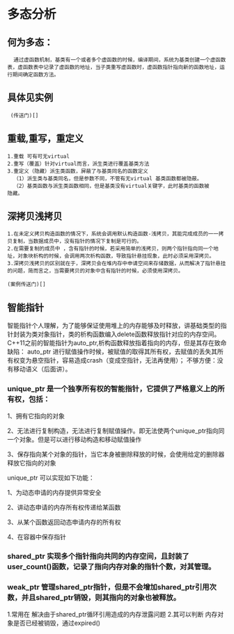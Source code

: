 #   多态分析
##    何为多态：
      通过虚函数机制，基类有一个或者多个虚函数的时候，编译期间，系统为基类创建一个虚函数表，虚函数表中记录了虚函数的地址，当子类重写虚函数时，虚函数指针指向新的函数地址，运行期间确定函数方法。
##    具体见实例
     (传送门)[]

##   重载,重写，重定义
    1.重载 可有可无virtual
    2.重写（覆盖）针对virtual而言，派生类进行覆盖基类方法
    3.重定义（隐藏）派生类函数，屏蔽了与基类同名的函数定义
      （1）派生类与基类同名，但是参数不同，不管有无virtual 基类函数都被隐蔽。
      （2）基类函数与派生类函数相同，但是基类没有virtual关键字，此时基类的函数被
    隐藏。

##  深拷贝浅拷贝
    1.在未定义拷贝构造函数的情况下，系统会调用默认构造函数-浅拷贝，其能完成成员的一一拷贝复制，当数据成员中，没有指针的情况下复制是可行的。
    2.在需要复制的成员中 ，含有指针的时候，若采用简单的浅拷贝，则两个指针指向同一个地址，对象块析构的时候，会调用两次析构函数，导致指针悬挂现象，此时必须采用深拷贝。
    3.深拷贝浅拷贝的区别就在于，深拷贝会在堆内存中申请空间来存储数据，从而解决了指针悬挂的问题，简而言之，当需要拷贝的对象中含有指针的时候，必须使用深拷贝。

    (案例传送门)[]

##  智能指针	

   智能指针个人理解，为了能够保证使用堆上的内存能够及时释放，讲基础类型的指针封装为类对象指针，类的析构函数编入delete函数释放指针对应的内存空间。
 C++11之前的智能指针为auto_ptr,析构函数释放指着指向的内存，但是其存在致命缺陷：
 auto_ptr 进行赋值操作时候，被赋值的取得其所有权，去赋值的丢失其所有权变为悬空指针，容易造成crash（变成空指针，无法再使用）；
不够方便：没有移动语义（后面讲）。
###  unique_ptr 是一个独享所有权的智能指针，它提供了严格意义上的所有权，包括：

1、拥有它指向的对象

2、无法进行复制构造，无法进行复制赋值操作。即无法使两个unique_ptr指向同一个对象。但是可以进行移动构造和移动赋值操作

3、保存指向某个对象的指针，当它本身被删除释放的时候，会使用给定的删除器释放它指向的对象

unique_ptr 可以实现如下功能：

1、为动态申请的内存提供异常安全

2、讲动态申请的内存所有权传递给某函数

3、从某个函数返回动态申请内存的所有权

4、在容器中保存指针
### shared_ptr 实现多个指针指向共同的内存空间，且封装了user_count()函数，记录了指向内存对象的指针个数，对其管理。

###  weak_ptr 管理shared_ptr指针，但是不会增加shared_ptr引用次数，并且shared_ptr销毁，则其指向的对象也被释放。
   1.常用在  解决由于shared_ptr循环引用造成的内存泄露问题
   2.其可以判断 内存对象是否已经被销毁，通过expired()

   
   
